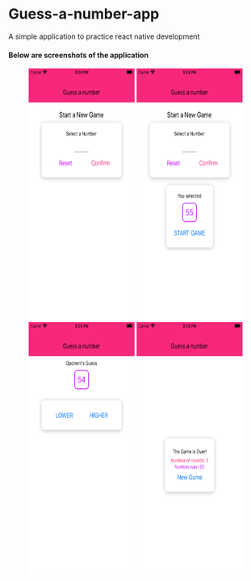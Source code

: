# Guess-a-number-app
A simple application to practice react native development


<h4>Below are screenshots of the application</h4>

<p align="center">
  <img src="screenshot_images/Simulator Screen Shot - iPhone SE (2nd generation) - 2020-09-17 at 15.24.55.png" width="210" height="500">
  <img src="screenshot_images/Simulator Screen Shot - iPhone SE (2nd generation) - 2020-09-17 at 15.25.04.png" width="210" height="500">
  <img src="screenshot_images/Simulator Screen Shot - iPhone SE (2nd generation) - 2020-09-17 at 15.25.08.png" width="210" height="500">
  <img src="screenshot_images/Simulator Screen Shot - iPhone SE (2nd generation) - 2020-09-17 at 15.25.28.png" width="210" height="500">
</p>
